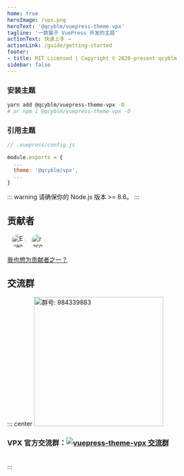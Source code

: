 ```yaml
---
home: true
heroImage: /vpx.png
heroText: '@qcyblm/vuepress-theme-vpx'
tagline: '一款基于 VuePress 开发的主题'
actionText: 快速上手 →
actionLink: /guide/getting-started
footer: 
- title: MIT Licensed | Copyright © 2020-present qcyblm
sidebar: false
---
```

### 安装主题
``` sh
yarn add @qcyblm/vuepress-theme-vpx -D
# or npm i @qcyblm/vuepress-theme-vpx -D
```
### 引用主题
``` js
// .vuepress/config.js

module.exports = {
  ...
  theme: '@qcyblm/vpx',
  ...
}
```
::: warning
请确保你的 Node.js 版本 >= 8.6。
:::
## 贡献者

 [<img src="https://avatars3.githubusercontent.com/u/5212214?s=60&u=4a0a0d206bcd8ba7b053efe19ec9764a0665d6dc&v=4" width="32px" height="32px" alt="Evan Xu" style="border-radius: 32px;margin-left: 10px;">](https://github.com/xugaoyi/vuepress-theme-vdoing-doc "Evan Xu")
 [<img src="https://avatars2.githubusercontent.com/u/18067907?s=60&u=d90efd2d6b8be80fe44c129a324b1d262d657e51&v=4" width="32px" height="32px" alt="reco_luan" style="border-radius: 32px;margin-left: 10px;">](https://github.com/vuepress-reco/vuepress-theme-reco "reco_luan")

[我也想为贡献者之一？](https://github.com/qcyblm/vuepress-theme-vpx/pulls)

## 交流群
::: center
<img :src="$withBase('/assets/img/qrcode_1600243151596.jpg')" alt="群号: 984339883" width="300px">

### VPX 官方交流群：<a target="_blank" href="https://qm.qq.com/cgi-bin/qm/qr?k=Y2yALNrc-xC9Wj9wsLRp7fPSFhqsO9GH&jump_from=webapi"><img border="0" src="//pub.idqqimg.com/wpa/images/group.png" alt="vuepress-theme-vpx 交流群" title="vuepress-theme-vpx 交流群"></a><br><br>
:::


